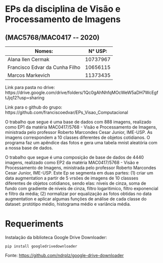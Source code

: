 # EPs da disciplina de Visão e Processamento de Imagens
## (MAC5768/MAC0417 -- 2020)

|Nomes:                        | N° USP:|
|------------------------------|--------|
|Alana Ilen Cermak             | 10737967|
|Francisco Edvar da Cunha Filho | 10656115|
|Marcos Markevich              | 11373435|


<p>Link para pasta no drive: https://drive.google.com/drive/folders/1Qc0gAhNhfqMOcWeW5aDH7WcEgftJjq12?usp=sharing<br>
<p>Link para o github do grupo: https://github.com/franciscoedvar/EPs_Visao_Computacional<br>

<p>O trabalho que segue é uma base de dados com 888 imagens, realizado como EP1 da matéria MAC0417/5768 - Visão e Processamento de Imagens, ministrada pelo professor Roberto Marcondes Cesar Junior, IME-USP. As imagens correspondem a 10 classes diferentes de objetos cotidianos. O programa faz um apêndice das fotos e gera uma tabela mnist aleatória com a nossa base de dados.<br>
    
  <p>O trabalho que segue é uma composição de base de dados de 4440 imagens, realizado como EP2 da matéria MAC0417/5768 - Visão e Processamento de Imagens, ministrada pelo professor Roberto Marcondes Cesar Junior, IME-USP. Este Ep se segmenta em duas partes: (1) criar um data augmentation a partir de 5 vrsões de imagens de 10 classses diferentes de objetos cotidianos, sendo elas: níveis de cinza, soma de fundo com gradiente de níveis de cinza, filtro logaritimico, filtro exponencial e filtro da média; (2) normalizar por equalização as fotos obtidas no data augmentation e aplicar algumas funções de análise de cada classe do dataset: protótipo médio, histograma médio e variãncia média.<br>
   
# Requeriments
Instalação da biblioteca Google Drive Downloader:

    pip install googledrivedownloader
     
Fonte: https://github.com/ndrplz/google-drive-downloader
    
